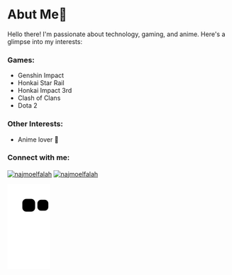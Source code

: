 <h1>Abut Me👋</h1>
<p>Hello there! I'm passionate about technology, gaming, and anime. Here's a glimpse into my interests:</p>

<h3 align="left">Games:</h3>

- Genshin Impact
- Honkai Star Rail
- Honkai Impact 3rd
- Clash of Clans
- Dota 2

<h3 align="left">Other Interests:</h3>

- Anime lover 🌸

<h3 align="left">Connect with me:</h3>
<p align="left">
<a href="https://fb.com/najmoelfalah" target="blank"><img align="center" src="https://raw.githubusercontent.com/rahuldkjain/github-profile-readme-generator/master/src/images/icons/Social/facebook.svg" alt="najmoelfalah" height="30" width="40" /></a>
<a href="https://instagram.com/najmoelfalah" target="blank"><img align="center" src="https://raw.githubusercontent.com/rahuldkjain/github-profile-readme-generator/master/src/images/icons/Social/instagram.svg" alt="najmoelfalah" height="30" width="40" /></a>
</p>



![snake gif](https://github.com/falah-bit/falah-bit/blob/output/github-contribution-grid-snake.svg)
